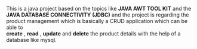 This is a java project based on the topics like 
**JAVA AWT TOOL KIT** 
and the
**JAVA DATABASE CONNECTIVITY (JDBC)**
and the project is regarding the product management which is basically 
a CRUD application which can be able to  
**create** , **read** , **update** and **delete**
the product details with the help of a database like mysql.
